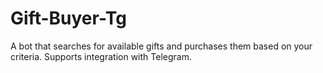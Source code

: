 # Gift-Buyer-Tg
A bot that searches for available gifts and purchases them based on your criteria. Supports integration with Telegram.
